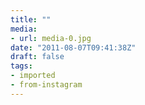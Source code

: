 ```yaml
---
title: ""
media:
- url: media-0.jpg
date: "2011-08-07T09:41:38Z"
draft: false
tags:
- imported
- from-instagram
---
```


